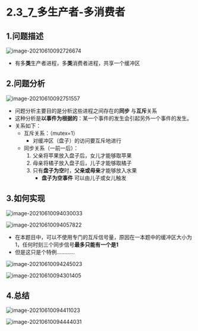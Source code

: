 # 2.3_7_多生产者-多消费者

## 1.问题描述

![image-20210610092726674](https://tuchuang-01.oss-cn-beijing.aliyuncs.com/img/image-20210610092726674.png)

- 有多**类**生产者进程，多**类**消费者进程，共享一个缓冲区

## 2.问题分析

![image-20210610092751557](https://tuchuang-01.oss-cn-beijing.aliyuncs.com/img/image-20210610092751557.png)

- 问题分析主要目的是分析这些进程之间存在的**同步** 与**互斥**关系
- 这种分析是**以事件为根据的**：某一个事件的发生会引起另外一个事件的发生。
- 关系如下：
  - 互斥关系：（mutex=1）
    - 对缓冲区（盘子）的访问要互斥地进行
  - 同步关系（一前一后）：
    1. 父亲将苹果放入盘子后，女儿才能够取苹果
    2. 母亲将橘子放入盘子后，儿子才能够取橘子
    3. 只有**盘子为空**时，**父亲或母亲**才能够放入水果
       - **盘子为空事件** 可以由儿子或女儿触发

## 3.如何实现

![image-20210610094030033](https://tuchuang-01.oss-cn-beijing.aliyuncs.com/img/image-20210610094030033.png)

![image-20210610094057822](https://tuchuang-01.oss-cn-beijing.aliyuncs.com/img/image-20210610094057822.png)

- 在本题目中，可以不使用专门的互斥信号量，原因在一本题中的缓冲区大小为1，任何时刻三个同步信号**最多只能有一个是1** 
- 但是这只是个特例…………

![image-20210610094245023](https://tuchuang-01.oss-cn-beijing.aliyuncs.com/img/image-20210610094245023.png)

![image-20210610094301405](https://tuchuang-01.oss-cn-beijing.aliyuncs.com/img/image-20210610094301405.png)

## 4.总结

![image-20210610094411023](https://tuchuang-01.oss-cn-beijing.aliyuncs.com/img/image-20210610094411023.png)

![image-20210610094444031](https://tuchuang-01.oss-cn-beijing.aliyuncs.com/img/image-20210610094444031.png)

